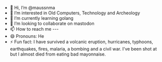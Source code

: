 - 👋 Hi, I’m @maussnma
- 👀 I’m interested in Old Computers, Technology and Archeology
- 🌱 I’m currently learning golang
- 💞️ I’m looking to collaborate on mastodon
- 📫 How to reach me ---
- 😄 Pronouns: He
- ⚡ Fun fact: I have survived a volcanic eruption, hurricanes, typhoons, earthquakes, fires, malaria, a bombing and a civil war. I've been shot at but I almost died from eating bad mayonnaise.

<!---
maussnma/maussnma is a ✨ special ✨ repository because its `README.md` (this file) appears on your GitHub profile.
You can click the Preview link to take a look at your changes.
--->
